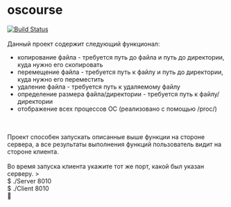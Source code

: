 # oscourse
[![Build Status](https://travis-ci.com/vladxyk/LiteSh1.svg?branch=main)](https://github.com/mishafromboyz/oscourse)
<br>
<br>Данный проект содержит следующий функционал:
<br>
<ul>
    <li>   копирование файла - требуется путь до файла и путь до директории, куда нужно его скопировать </li>
    <li>   перемещение файла - требуется путь к файлу и путь до директории, куда нужно его переместить</li>
    <li>   удаление файла - требуется путь к удаляемому файлу</li>
    <li>   определение размера файла/директории - требуется путь к файлу/директории</li>
    <li>   отображение всех процессов ОС (реализовано с помощью /proc/)</li>
</ul>
<br>
<br>Проект способен запускать описанные выше функции на стороне сервера, а все результаты выполнения функций пользователь видит на стороне клиента.
<br>
<br>Во время запуска клиента укажите тот же порт, какой был указан серверу.
><br>$ ./Server 8010
<br>$ ./Client 8010
<br>🐸

